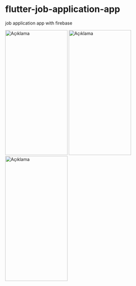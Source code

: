 # flutter-job-application-app
 job application app with firebase

<img src="https://user-images.githubusercontent.com/56899039/208661312-7f691976-f3cc-4947-8efc-df44851b1612.jpeg" alt="Açıklama" width="200" height="400">
<img src="https://user-images.githubusercontent.com/56899039/208661325-0916200a-2336-4647-8e70-f90ed61a5319.png" alt="Açıklama" width="200" height="400">
<img src="https://user-images.githubusercontent.com/56899039/208661335-c6180d33-8b8a-45a2-8b43-c2b2e668d031.png" alt="Açıklama" width="200" height="400">
